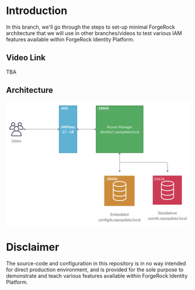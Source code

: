 # Introduction

In this branch, we'll go through the steps to set-up minimal ForgeRock architecture that we will use in other branches/videos to test various IAM features available within ForgeRock Identity Platform. 

## Video Link 

TBA

## Architecture

![Lab ForgeRock Architecture](architecture.png)

# Disclaimer

The source-code and configuration in this repository is in no way intended for direct production environment, and is provided for the sole purpose to demonstrate and teach various features available within ForgeRock Identity Platform. 
